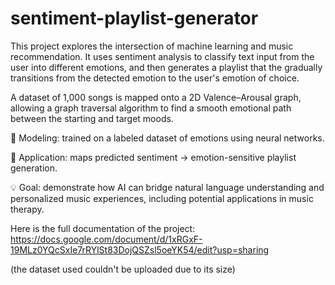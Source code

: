 # sentiment-playlist-generator

This project explores the intersection of machine learning and music recommendation.
It uses sentiment analysis to classify text input from the user into different emotions, and then generates a playlist that the gradually transitions from the detected emotion to the user's emotion of choice.

A dataset of 1,000 songs is mapped onto a 2D Valence–Arousal graph, allowing a graph traversal algorithm to find a smooth emotional path between the starting and target moods.

🧠 Modeling: trained on a labeled dataset of emotions using neural networks.

🎵 Application: maps predicted sentiment → emotion-sensitive playlist generation.

💡 Goal: demonstrate how AI can bridge natural language understanding and personalized music experiences, including potential applications in music therapy.

Here is the full documentation of the project: https://docs.google.com/document/d/1xRGxF-19MLz0YQcSxIe7rRYlSt83DojQSZsl5oeYK54/edit?usp=sharing


(the dataset used couldn't be uploaded due to its size)
